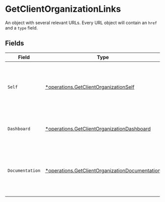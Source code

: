 # GetClientOrganizationLinks

An object with several relevant URLs. Every URL object will contain an `href` and a `type` field.


## Fields

| Field                                                                                                           | Type                                                                                                            | Required                                                                                                        | Description                                                                                                     |
| --------------------------------------------------------------------------------------------------------------- | --------------------------------------------------------------------------------------------------------------- | --------------------------------------------------------------------------------------------------------------- | --------------------------------------------------------------------------------------------------------------- |
| `Self`                                                                                                          | [*operations.GetClientOrganizationSelf](../../models/operations/getclientorganizationself.md)                   | :heavy_minus_sign:                                                                                              | In v2 endpoints, URLs are commonly represented as objects with an `href` and `type` field.                      |
| `Dashboard`                                                                                                     | [*operations.GetClientOrganizationDashboard](../../models/operations/getclientorganizationdashboard.md)         | :heavy_minus_sign:                                                                                              | Direct link to the organization's Mollie dashboard.                                                             |
| `Documentation`                                                                                                 | [*operations.GetClientOrganizationDocumentation](../../models/operations/getclientorganizationdocumentation.md) | :heavy_minus_sign:                                                                                              | In v2 endpoints, URLs are commonly represented as objects with an `href` and `type` field.                      |
